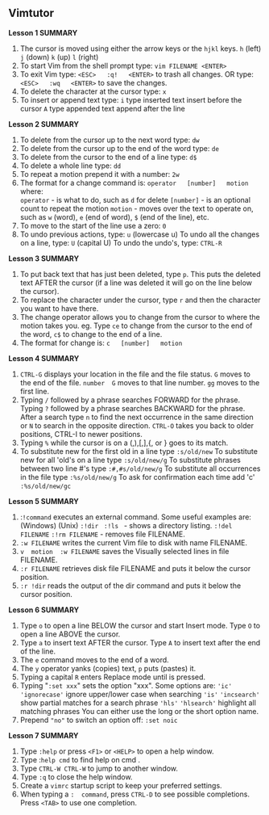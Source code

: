 ## Vimtutor

**Lesson 1 SUMMARY**

1. The cursor is moved using either the arrow keys or the `hjkl` keys. `h` (left)       `j` (down)       `k` (up)       `l` (right)
2. To start Vim from the shell prompt type:  `vim FILENAME <ENTER>`
3. To exit Vim type:     `<ESC>   :q!   <ENTER>`  to trash all changes.
             OR type:      `<ESC>   :wq   <ENTER>`  to save the changes.
4. To delete the character at the cursor type:  `x`
5. To insert or append text type:
         `i`   type inserted text   <ESC>         insert before the cursor
         `A`   type appended text   <ESC>         append after the line
         
**Lesson 2 SUMMARY**

1. To delete from the cursor up to the next word type:        `dw`
2. To delete from the cursor up to the end of the word type:  `de`
3. To delete from the cursor to the end of a line type:       `d$`
4. To delete a whole line type:                               `dd`
5. To repeat a motion prepend it with a number:   `2w`
6. The format for a change command is:
               `operator   [number]   motion`  where:     
   `operator` - is what to do, such as  `d`  for delete
   `[number]` - is an optional count to repeat the motion
   `motion`   - moves over the text to operate on, such as  `w` (word),
                  `e` (end of word),  `$` (end of the line), etc.                  
7. To move to the start of the line use a zero:  `0`
8. To undo previous actions, type:           `u`  (lowercase u)
     To undo all the changes on a line, type:  `U`  (capital U)
     To undo the undo's, type:                 `CTRL-R`
     
**Lesson 3 SUMMARY**

  1. To put back text that has just been deleted, type   `p`.  This puts the
     deleted text AFTER the cursor (if a line was deleted it will go on the
     line below the cursor).
  2. To replace the character under the cursor, type   `r`   and then the
     character you want to have there.
  3. The change operator allows you to change from the cursor to where the
     motion takes you.  eg. Type  `ce`  to change from the cursor to the end of
     the word,  `c$`  to change to the end of a line.
  4. The format for change is:
         `c   [number]   motion`

  **Lesson 4 SUMMARY**


  1. `CTRL-G`  displays your location in the file and the file status.
             `G`  moves to the end of the file.
     `number  G`  moves to that line number.
            `gg`  moves to the first line.
  2. Typing  `/`  followed by a phrase searches FORWARD for the phrase.
     Typing  `?`  followed by a phrase searches BACKWARD for the phrase.
     After a search type  `n`  to find the next occurrence in the same direction
     or  `N`  to search in the opposite direction.
     `CTRL-O` takes you back to older positions, CTRL-I to newer positions.
  3. Typing  `%`  while the cursor is on a (,),[,],{, or } goes to its match.
  4. To substitute new for the first old in a line type    `:s/old/new`
     To substitute new for all 'old's on a line type       `:s/old/new/g`
     To substitute phrases between two line #'s type       `:#,#s/old/new/g`
     To substitute all occurrences in the file type        `:%s/old/new/g`
     To ask for confirmation each time add 'c'             `:%s/old/new/gc`
                               
**Lesson 5 SUMMARY**
  
  1.  :`!command` executes an external command.
      Some useful examples are:
         (Windows)        (Unix)
          `:!dir `           `:!ls `           -  shows a directory listing.
          `:!del FILENAME`   `:!rm FILENAME`   -  removes file FILENAME.
  2.  `:w FILENAME`  writes the current Vim file to disk with name FILENAME.
  3.  `v  motion  :w FILENAME`  saves the Visually selected lines in file
      FILENAME.
  4.  `:r FILENAME`  retrieves disk file FILENAME and puts it below the
      cursor position.
  5.  `:r !dir`  reads the output of the dir command and puts it below the
      cursor position.
  
**Lesson 6 SUMMARY**

  1. Type  `o`  to open a line BELOW the cursor and start Insert mode.
     Type  `O`  to open a line ABOVE the cursor.
  2. Type  `a`  to insert text AFTER the cursor.
     Type  `A`  to insert text after the end of the line.
  3. The  `e`  command moves to the end of a word.
  4. The  `y`  operator yanks (copies) text,  `p`  puts (pastes) it.
  5. Typing a capital  `R`  enters Replace mode until  <ESC>  is pressed.
  6. Typing "`:set xxx`" sets the option "xxx".  Some options are:
        `'ic'` `'ignorecase'`       ignore upper/lower case when searching
        `'is'` `'incsearch' `       show partial matches for a search phrase
        `'hls'` `'hlsearch'`        highlight all matching phrases
     You can either use the long or the short option name.
  7. Prepend `"no"` to switch an option off:   `:set noic`

**Lesson 7 SUMMARY**

  1. Type  `:help`  or press `<F1>` or `<HELP>`  to open a help window.
  2. Type  :`help cmd`  to find help on  cmd .
  3. Type  `CTRL-W CTRL-W`  to jump to another window.
  4. Type  `:q`  to close the help window.
  5. Create a `vimrc` startup script to keep your preferred settings.
  6. When typing a  `:  command`, press `CTRL-D` to see possible completions.
     Press `<TAB>` to use one completion.
